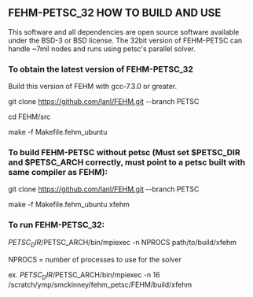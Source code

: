 ## FEHM-PETSC_32 HOW TO BUILD AND USE

This software and all dependencies are open source software available under the BSD-3 or BSD license. 
The 32bit version of FEHM-PETSC can handle ~7mil nodes and runs using petsc's parallel solver.
 
### To obtain the latest version of FEHM-PETSC_32

Build this version of FEHM with gcc-7.3.0 or greater.

git clone https://github.com/lanl/FEHM.git --branch PETSC  

cd FEHM/src

make -f Makefile.fehm_ubuntu

### To build FEHM-PETSC without petsc (Must set $PETSC_DIR and $PETSC_ARCH correctly, must point to a petsc built with same compiler as FEHM):

git clone https://github.com/lanl/FEHM.git --branch PETSC

make -f Makefile.fehm_ubuntu xfehm

### To run FEHM-PETSC_32:

$PETSC_DIR/$PETSC_ARCH/bin/mpiexec -n NPROCS path/to/build/xfehm

NPROCS = number of processes to use for the solver

ex.
$PETSC_DIR/$PETSC_ARCH/bin/mpiexec -n 16 /scratch/ymp/smckinney/fehm_petsc/FEHM/build/xfehm
